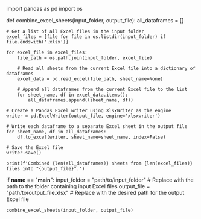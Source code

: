import pandas as pd
import os

def combine_excel_sheets(input_folder, output_file):
    all_dataframes = []

    # Get a list of all Excel files in the input folder
    excel_files = [file for file in os.listdir(input_folder) if file.endswith('.xlsx')]

    for excel_file in excel_files:
        file_path = os.path.join(input_folder, excel_file)

        # Read all sheets from the current Excel file into a dictionary of dataframes
        excel_data = pd.read_excel(file_path, sheet_name=None)

        # Append all dataframes from the current Excel file to the list
        for sheet_name, df in excel_data.items():
            all_dataframes.append((sheet_name, df))

    # Create a Pandas Excel writer using XlsxWriter as the engine
    writer = pd.ExcelWriter(output_file, engine='xlsxwriter')

    # Write each dataframe to a separate Excel sheet in the output file
    for sheet_name, df in all_dataframes:
        df.to_excel(writer, sheet_name=sheet_name, index=False)

    # Save the Excel file
    writer.save()

    print(f'Combined {len(all_dataframes)} sheets from {len(excel_files)} files into "{output_file}".')

if __name__ == "__main__":
    input_folder = "path/to/input_folder"  # Replace with the path to the folder containing input Excel files
    output_file = "path/to/output_file.xlsx"  # Replace with the desired path for the output Excel file

    combine_excel_sheets(input_folder, output_file)
